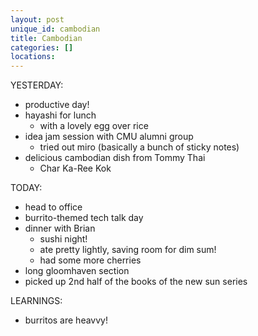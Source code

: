 ```yaml
---
layout: post
unique_id: cambodian
title: Cambodian
categories: []
locations: 
---
```


YESTERDAY:
* productive day!
* hayashi for lunch
  * with a lovely egg over rice
* idea jam session with CMU alumni group
  * tried out miro (basically a bunch of sticky notes)
* delicious cambodian dish from Tommy Thai
  * Char Ka-Ree Kok

TODAY:
* head to office
* burrito-themed tech talk day
* dinner with Brian
  * sushi night!
  * ate pretty lightly, saving room for dim sum!
  * had some more cherries
* long gloomhaven section
* picked up 2nd half of the books of the new sun series

LEARNINGS:
* burritos are heavvy!
